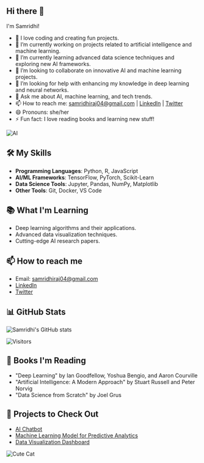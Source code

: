 ## Hi there 👋

I'm Samridhi!

- 🌸 I love coding and creating fun projects.
- 🔭 I’m currently working on projects related to artificial intelligence and machine learning.
- 🌱 I’m currently learning advanced data science techniques and exploring new AI frameworks.
- 👯 I’m looking to collaborate on innovative AI and machine learning projects.
- 🤔 I’m looking for help with enhancing my knowledge in deep learning and neural networks.
- 💬 Ask me about AI, machine learning, and tech trends.
- 📫 How to reach me: [samridhiraj04@gmail.com](mailto:samridhiraj04@gmail.com) | [LinkedIn](https://www.linkedin.com/in/samridhi-raj-sinha-a96520217/) | [Twitter](https://twitter.com/samisindilemma)
- 😄 Pronouns: she/her
- ⚡ Fun fact: I love reading books and learning new stuff!

![AI](https://media.giphy.com/media/LmNwrBhejkK9EFP504/giphy.gif)

## 🛠️ My Skills
- **Programming Languages**: Python, R, JavaScript
- **AI/ML Frameworks**: TensorFlow, PyTorch, Scikit-Learn
- **Data Science Tools**: Jupyter, Pandas, NumPy, Matplotlib
- **Other Tools**: Git, Docker, VS Code

## 📚 What I'm Learning
- Deep learning algorithms and their applications.
- Advanced data visualization techniques.
- Cutting-edge AI research papers.

## 📫 How to reach me
- Email: [samridhiraj04@gmail.com](mailto:samridhiraj04@gmail.com)
- [LinkedIn](https://www.linkedin.com/in/samridhi-raj-sinha-a96520217/)
- [Twitter](https://twitter.com/samisindilemma)

## 📊 GitHub Stats
![Samridhi's GitHub stats](https://github-readme-stats.vercel.app/api?username=sam22ridhi&show_icons=true&theme=radical)

![Visitors](https://visitor-badge.glitch.me/badge?page_id=sam22ridhi.sam22ridhi)

## 📖 Books I'm Reading
- "Deep Learning" by Ian Goodfellow, Yoshua Bengio, and Aaron Courville
- "Artificial Intelligence: A Modern Approach" by Stuart Russell and Peter Norvig
- "Data Science from Scratch" by Joel Grus

## 🌟 Projects to Check Out
- [AI Chatbot](https://github.com/sam22ridhi/aichatbot)
- [Machine Learning Model for Predictive Analytics](https://github.com/sam22ridhi/ml-predictive-analytics)
- [Data Visualization Dashboard](https://github.com/sam22ridhi/data-visualization-dashboard)

![Cute Cat](https://media.giphy.com/media/JIX9t2j0ZTN9S/giphy.gif)
